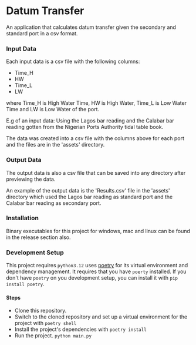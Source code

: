 # Datum Transfer

An application that calculates datum transfer given the secondary and standard port in a csv format.

### Input Data

Each input data is a csv file with the following columns:

- Time_H
- HW
- Time_L
- LW

where Time_H is High Water Time, HW is High Water, Time_L is Low Water Time and LW is Low Water of the port.

E.g of an input data: Using the Lagos bar reading and the Calabar bar reading gotten from the Nigerian Ports Authority tidal table book.

The data was created into a csv file with the columns above for each port and the files are in the 'assets' directory.

### Output Data

The output data is also a csv file that can be saved into any directory after previewing the data.

An example of the output data is the 'Results.csv' file in the 'assets' directory which used the Lagos bar reading as standard port and the Calabar bar reading as secondary port.

### Installation

Binary executables for this project for windows, mac and linux can be found in the release section also.

### Development Setup

This project requires `python3.12` uses [poetry](https://python-poetry.org/) for its virtual environment and dependency
management.
It requires that you have `poerty` installed. If you don't have `poetry` on you development setup, you can
install it with `pip install poetry`.

#### Steps

- Clone this repository.
- Switch to the cloned repository and set up a virtual environment for the project with `poetry shell`
- Install the project's dependencies with `poetry install`
- Run the project. `python main.py`
